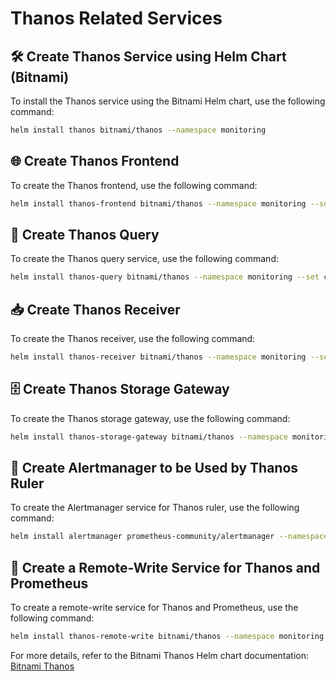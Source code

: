 # Thanos Related Services

## 🛠️ Create Thanos Service using Helm Chart (Bitnami)
To install the Thanos service using the Bitnami Helm chart, use the following command:

```sh
helm install thanos bitnami/thanos --namespace monitoring
```

## 🌐 Create Thanos Frontend
To create the Thanos frontend, use the following command:

```sh
helm install thanos-frontend bitnami/thanos --namespace monitoring --set component=storegateway
```

## 🔄 Create Thanos Query
To create the Thanos query service, use the following command:

```sh
helm install thanos-query bitnami/thanos --namespace monitoring --set component=query
```

## 📥 Create Thanos Receiver
To create the Thanos receiver, use the following command:

```sh
helm install thanos-receiver bitnami/thanos --namespace monitoring --set component=receive
```

## 🗄️ Create Thanos Storage Gateway
To create the Thanos storage gateway, use the following command:

```sh
helm install thanos-storage-gateway bitnami/thanos --namespace monitoring --set component=storegateway
```

## 🚨 Create Alertmanager to be Used by Thanos Ruler
To create the Alertmanager service for Thanos ruler, use the following command:

```sh
helm install alertmanager prometheus-community/alertmanager --namespace monitoring
```

## 🔗 Create a Remote-Write Service for Thanos and Prometheus
To create a remote-write service for Thanos and Prometheus, use the following command:

```sh
helm install thanos-remote-write bitnami/thanos --namespace monitoring --set component=sidecar
```

For more details, refer to the Bitnami Thanos Helm chart documentation: [Bitnami Thanos](https://artifacthub.io/packages/helm/bitnami/thanos)